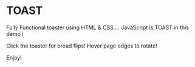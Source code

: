 # TOAST
Fully Functional toaster using HTML & CSS.... JavaScript is TOAST in this demo i

Click the toaster for bread flips!
Hover page edges to rotate!

Enjoy!
